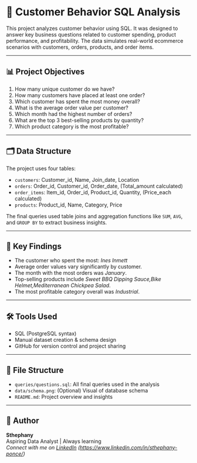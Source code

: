 # 🛒 Customer Behavior SQL Analysis

This project analyzes customer behavior using SQL. It was designed to answer key business questions related to customer spending, product performance, and profitability. The data simulates real-world ecommerce scenarios with customers, orders, products, and order items.

---

## 📊 Project Objectives

1. How many unique customer do we have?
2. How many customers have placed at least one order?
3. Which customer has spent the most money overall?
4. What is the average order value per customer?
5. Which month had the highest number of orders?
6. What are the top 3 best-selling products by quantity?
7. Which product category is the most profitable?

---

## 🗂️ Data Structure

The project uses four tables:

- `customers`: Customer_id, Name, Join_date, Location
- `orders`: Order_id, Customer_id, Order_date, (Total_amount calculated)
- `order_items`: Item_id, Order_id, Product_id, Quantity, (Price_each calculated)
- `products`: Product_id, Name, Category, Price

The final queries used table joins and aggregation functions like `SUM`, `AVG`, and `GROUP BY` to extract business insights.

---

## 🧠 Key Findings

- The customer who spent the most: *Ines Inmett*
- Average order values vary significantly by customer.
- The month with the most orders was *January*.
- Top-selling products include *Sweet BBQ Dipping Sauce,Bike Helmet,Mediterranean Chickpea Salad*.
- The most profitable category overall was *Industrial*.

---

## 🛠 Tools Used

- SQL (PostgreSQL syntax)
- Manual dataset creation & schema design
- GitHub for version control and project sharing

---

## 📁 File Structure

- `queries/questions.sql`: All final queries used in the analysis
- `data/schema.png`: (Optional) Visual of database schema
- `README.md`: Project overview and insights

---

## 💬 Author

**Sthephany**  
Aspiring Data Analyst | Always learning  
*Connect with me on [LinkedIn](#)* *(https://www.linkedin.com/in/sthephany-ponce/)*


